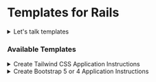 # Templates for Rails

<details>
  <summary>Let's talk templates</summary>

### Tested on Rails 6, Linux/Ubuntu 20.04.2 LTS
- node v14.16.0
- yarn 1.22.10
- Rails 6.1.4
- ruby 3.0.1p64 (2021-04-05 revision 0fb782ee38) [x86_64-linux]

### Cloning the repo
- HTTPS: `git clone https://github.com/rlogwood/rails_templates.git`
- SSH:   `git clone git@github.com:rlogwood/rails_templates.git`

### Overview

These templates create starter Rails apps. Currently there are 2 available:
1. Basic Bootstrap 4 or 5 application, using asset pipeline for the CSS and webpacker for javascript
- Bootstrap 5 is the default, Bootstrap 4 can be selected 
2. Basic Tailwind CSS application that provides a basic app with a few pages, devise authentication and a responsive navbar. 
- Tailwind CSS latest with PostCSS 8 is the default and achieved with using the next version of webpacker v6 beta 7.
- The PostCSS 7 version of tailwind can be selected
- This template supports installation directly from github

### Changes
The Rails, UI CSS frameworks and javascript libraries change frequently. Updates to any of these may
require that the templates in this repo be changed to stay current with the latest versions. 
If you notice a problem or that something is out of date, please contact me or make a pull request.

### Contributing
The Rails community benefits from having working, easy to use templates for creating a  
small working application to get a fast start in learning something new or creating a project.

There are a lot of options available. The templates in this repo are meant to address some of the more
fast moving parts of the eco system. Trying to find the right combination
of commands, gems and yarn packages to make things work, can be a time consuming exercise and
one where you'll find conflicting advice at times. A working rails template is like a fresh batch of 
well baked, warm cookies, they're tasty and ready to eat :) If you like the idea of providing the Rails
community fresh cookies, let's collaborate! :)

NOTE: These templates are a WIP and there have been no releases yet


#### As of 6/25/2021
1. Bootstrap 5 has been released and the latest production version will be installed
2. Tailwind CSS is released frequently, sometimes @latest maybe unstable. In those cases install the last tested stable version (currently 2.2.2, follow the prompts) 
3. Webpacker v6 and changes may require updates to this template 
</details>

### Available Templates 

<details> 
  <summary>Create Tailwind CSS Application Instructions</summary>

## Heroku deployment 
```sh
% heroku apps:create --buildpack heroku/ruby my-app-name
# optionally set buildpack after heroku app creatikon
# % heroku buildpacks:set heroku/ruby
% heroku buildpacks:add --index 1 heroku/nodejs
% heroku buildpacks
% git checkout -b main
% git add .
% git commit -m "initial check-in"
% git push heroku main
```

## Create new Rails app with Tailwind CSS (latest version and PostCSS 8) 
This template lets you create a basic Rails 6 Tailwind CSS application with either:
- current production version of webpacker, which is v5 at this time
- next version of webpacker, which is currently 6.0.0.beta.7
- NOTE: using webpacker v5 will install  __TailWind PostCSS v7 compatibility version and PostCSS v7 (`tailwindcss@npm:@tailwindcss/postcss7-compat`)__
- NOTE: using webpacker next, 6.0.0.beta.7 will install  __TailWind Latest (`tailwindcss@latest`) and PostCSS v8__
- NOTE: If you modify the input files or run interactively you can request a older stable version of Tailwind be installed, currently __Tailwind v2.2.2__.
- NOTE: js.erb and scss.erb files are supported for webpacker 6 only. See `app/packs/javascript/erb_test.js.erb` and `app/packs/stylesheets/erb_test.scss.erb` both are included by `app/packs/entrypoints/application.js` 

The template adds: stimulus js (used in responsive navbar), devise and cancancan.
To control these features, clone the repo and edit `tailwind_app/template.rb`.
It un-comments all lines in the devise db migration and adds a username and role. 
The template runs the migration at the end.

## Running the template:

### 1. Run directly from github after retrieving the input file. 
- the example shown creates a tailwindcss@latest application with webpacker v6 
```
# Get the input file
wget https://raw.githubusercontent.com/rlogwood/rails_templates/main/tailwindcss_app/input/webpacker_next_app.txt

# Run the command from github redirecting input from the input file webpacker_nex_app.txt: 
rails new (my_app_name) -m https://raw.githubusercontent.com/rlogwood/rails_templates/main/tailwindcss_app/template.rb -d postgresql --skip-sprockets < webpacker_next_app.txt
```


### 2. Clone the repo and run the `rails new` specifying the path to the template files shown.
- There are 2 input files to answer the prompts to make creating the app easier. 
- They default the devise model to `User` and add the additional fields, username and role.
- You can make a copy and edit these files as needed or run the template and answer the prompts interactively.

### The following examples show how to run the template after it's been cloned:

#### Tailwind @Latest Webpacker v6
- Build Rails 6 Tailwind app with next version of webpacker 6.0.0.beta.7 and Tailwind @latest and PostCSS v8
- NOTE: Tailwind v2.2.2 can optionally be selected when running interactively
```
rails new (my_app_name) -m rails_templates/tailwindcss_app/template.rb -d postgresql --skip-sprockets < rails_templates/tailwindcss_app/input/webpacker_next_app.txt
```
#### Tailwind Compatible with PostCSS v7 Webpacker v5
- Build Rails 6 Tailwind app with production version of webpacker v5 and the Tailwind PostCss v7 compatible version
```
rails new (my_app_name) -m rails_templates/tailwindcss_app/template.rb -d postgresql --skip-sprockets < rails_templates/tailwindcss_app/input/webpacker_v5_app.txt
```
#### Run interactively to specify options
- Running the template and answering the prompts manually:
```
  rails new (my_app_name) -m rails_templates/tailwindcss_app/template.rb -d postgresql --skip-sprockets
```

</details>

<details>
  <summary>Create Bootstrap 5 or 4 Application Instructions</summary>

## Create a fresh Rails app with bootstrap and a test page
- follow the prompts, bootstrap 5 is the default
- avoid the prompts by reading how to setup environment variables with the answers below
- after starting the new app visit the bootstrap test page [http://localhost:3000/bootstrap_test/index](http://localhost:3000/bootstrap_test/index)
- NOTE: example command assumes you've cloned the repo to `~/myrepos` change as needed
- jQuery is optional with Bootstrap 5
- configures jQuery and popperjs correctly when installed
```
rails new myapp -m ~/myrepos/rails_templates/add_bootstrap/template.rb
```

## Create new Rails app with Bootstap
- Use asset pipeline for CSS
- Use webpacker for javascript

### Steps to create new Rails app with Bootstrap 4 or 5


### Configuration Prompts

Bootstrap v5 is the default version and you'll be asked to confirm:
```
    *** Default bootstrap is v5 
    ***
    *** Use bootstrap v4 instead (N/y)?
```

If you're using Bootstrap v5, you'll have the option to load jQuery:
```
    *** You've chosen bootstrap 5, jQuery will only be loaded if you request it
    ***
    *** Do you want to add jQuery to bootstrap 5 (N/y)?
```

### Environment Variables
You can set environment variables to avoid the prompts.

- To create a bootstrap v4 app:
    ```
    export BOOTSTRAP_VERSION=4
    ```

- To create a bootstrap v5 app:
    ```
    export BOOTSTRAP_VERSION=5
    ```
- For Bootstrap 4,  jQuery is a requirement and automatically added

- For Bootstrap 5,  jQuery may be optionally added:
    ```
    export USE_QUERY=yes  # adds jQuery
    export USE_QUERY=no   # v5 app created without jQuery, no prompts 
    ```


### Run the template to create a bootstrap app
Add any other options needed. If you don't set environment variables you'll be prompted

```
rails new myapp -m rails_templates/add_bootstrap/template.rb
```

### Verify the result
Look for a message at the end of the output indicating the choices you made:
```
 *** Using Bootstrap v5
 *** jQuery is not needed
 ```

### Test that bootstrap works in your new app
```
cd myapp
bin/rails s
```

### Visit the Bootstrap Test page
- check the navbar drop-down, tool tip popups and modal to confirm everything works:
- visit [http://localhost:3000/bootstrap_test/index](http://localhost:3000/bootstrap_test/index)

#### NOTE: where used, `bundle add rexml` # needed for minitest on Linux

</details>
